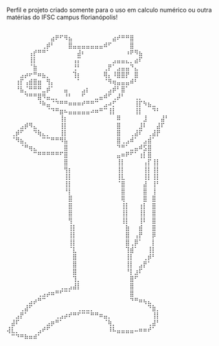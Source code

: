 Perfil e projeto criado somente para o uso em calculo numérico ou outra matérias do IFSC campus florianópolis!

⠀⠀⠀⠀⠀⠀⠀⠀⠀⠀⠀⠀⠀⠀⠀⠀⠀⠀⠀⠀⠀⠀⠀⠀⠀⠀⠀⠀⠀⠀⠀⠀⠀⠀⠀⠀⠀
⠀⠀⠀⠀⠀⠀⠀⠀⠀⠀⣴⠟⠋⠻⣦⠀⠀⠀⠀⠀⠀⠀⠀⠀⣴⠞⠛⠛⣿⠀⠀⠀⠀⠀⠀⠀⠀
⠀⠀⠀⠀⠀⠀⠀⠀⢀⡾⠃⠀⠀⠀⣿⣤⣤⣤⣤⣤⣤⣤⠾⠋⠀⠀⠀⠀⣿⠀⠀⠀⠀⠀⠀⠀⠀
⠀⠀⠀⠀⠀⢠⡞⠛⠛⠁⠀⠀⠀⠀⠀⠀⣼⠆⠀⠀⠀⠀⠀⠀⠀⠀⠀⠰⠟⠻⣦⠀⠀⠀⠀⠀⠀
⠀⠀⠀⠀⠀⢸⡇⠀⠀⠀⠀⠀⠀⠀⠀⢠⡍⠀⠀⠀⠀⠀⠀⠀⣠⣤⣤⣄⡀⣴⠏⠀⠀⠀⠀⠀⠀
⠀⠀⠀⠀⠀⠈⣷⠀⠀⠀⠀⠀⠀⠀⠀⢘⠃⠀⠀⠀⠀⠀⢀⡟⠁⣠⣤⣤⠙⣄⠀⠀⠀⠀⠀⠀⠀
⠀⠀⠀⣠⡴⠖⠛⠶⣦⡀⠀⠀⠀⠀⠀⢹⡆⠀⠀⠀⠀⠀⢿⡄⠸⣿⣿⡟⠀⣿⠀⠀⠀⠀⠀⠀⠀
⠀⠀⢰⡏⢠⣾⣿⣶⠀⢻⡄⠀⠀⠀⠀⠀⠁⠀⠀⠀⠀⠀⠈⠻⢶⣤⣤⣤⠾⠃⠀⠀⠀⠀⠀⠀⠀
⠀⠀⠘⣧⡈⠛⠛⠛⣀⡾⠁⠀⠀⣤⠀⠀⠀⣠⡆⠀⠀⠀⠀⣠⡾⠃⣿⠁⠀⠀⠀⠀⠀⠀⠀⠀⠀
⠀⠀⠀⠀⠙⠛⠛⣿⠻⣤⣀⡀⠀⠘⠃⠀⠀⠋⠀⠀⣀⣤⠾⠋⢀⡼⠃⠀⠀⢀⡀⠀⠀⠀⠀⠀⠀
⠀⠀⠀⠀⠀⠀⠀⠘⠷⣤⠈⠙⠛⠛⠶⠶⠶⠞⠛⠛⠉⠀⣠⠴⡋⠀⠀⠀⠀⢸⡏⠳⣦⣀⠀⠀⠀
⠀⠀⠀⠀⠀⠀⠀⠀⠀⠈⠙⠛⣶⠦⣤⣤⣤⣤⣤⠴⠶⠛⠉⢸⡇⠀⠀⠀⠀⢸⡇⠀⠀⠙⠃⠀⠀
⠀⠀⠀⠀⠀⠀⠀⠀⠀⠀⠀⠀⢸⡆⠀⠀⠀⠀⠀⠀⠀⠀⠀⠀⠀⠿⠀⠀⠀⠀⠀⣸⠀⠀⠀⣼⠃
⠀⠀⠀⣠⡾⠻⣄⠀⠀⠀⠀⠀⢸⡇⠀⠀⠀⠀⠀⠀⠀⠀⠀⠀⠀⣿⠀⠀⠀⠀⣸⠇⠀⠀⣼⠏⠀
⠀⢀⡾⠋⠀⠀⠙⢷⣄⡀⠀⠀⢸⡇⠀⠀⠀⠀⠀⠀⠀⠀⠀⠀⠀⣿⠀⠀⢀⣼⠏⠀⢀⣼⡟⠀⠀
⠀⠈⠻⣦⡀⠀⠀⠀⠉⠉⠛⠛⠻⣧⠀⠀⠀⠀⠀⠀⠀⠀⠀⠀⠀⣿⢀⣠⠾⠁⠀⣠⣾⠁⠀⠀⠀
⠀⠀⠀⠈⠛⢶⣄⠀⠀⠀⠀⠀⠀⣿⠀⠀⠀⠀⠀⠀⠀⠀⠀⠀⠀⠙⠛⠁⣀⣤⠾⣫⣿⠀⠀⠀⠀
⠀⠀⠀⠀⠀⠀⠉⠛⠛⠛⠛⠛⠋⣿⠀⠀⠀⠀⠀⠀⠀⠀⠀⠀⠀⣤⠶⠟⠋⠁⢰⡇⣿⠀⠀⠀⠀
⠀⠀⠀⠀⠀⠀⠀⠀⠀⠀⠀⠀⠀⣿⠀⠀⠀⠀⠀⠀⠀⠀⠀⠀⠀⢸⡇⠀⠀⠀⠀⢠⡏⢸⡇⠀⠀
⠀⠀⠀⠀⠀⠀⠀⠀⠀⠀⠀⠀⠀⢻⡆⠀⠀⠀⠀⠀⠀⠀⠀⠀⠀⢸⡇⠀⠀⠀⠀⢸⡇⢸⡇⠀⠀
⠀⠀⠀⠀⠀⠀⠀⠀⠀⠀⠀⠀⠀⢸⡇⠀⠀⠀⠀⠀⠀⠀⠀⠀⠀⢸⣇⠀⠀⠀⠀⢸⡇⢸⡇⠀⠀
⠀⠀⠀⠀⠀⠀⠀⠀⠀⠀⠀⠀⠀⢸⡇⠀⠀⠀⠀⠀⠀⠀⠀⠀⠀⠈⣿⠀⠀⠀⠀⣼⠀⢸⠃⠀⠀
⠀⠀⠀⠀⠀⠀⠀⠀⠀⠀⠀⠀⠀⠘⡇⠀⠀⠀⠀⠀⠀⠀⠀⠀⠀⠀⣿⠀⠀⠀⠀⣿⠀⢸⠀⠀⠀
⠀⠀⠀⠀⠀⠀⠀⠀⠀⠀⠀⠀⠀⠀⣿⠀⠀⠀⠀⠀⠀⠀⠀⠀⠀⠀⢿⠀⠀⠀⠀⣿⠀⣿⠀⠀⠀
⠀⠀⠀⠀⠀⠀⠀⠀⠀⠀⠀⠀⠀⠀⣿⠀⠀⠀⠀⠀⠀⠀⠀⠀⠀⠀⢸⡇⠀⠀⢰⡇⠀⣿⠀⠀⠀
⠀⠀⠀⠀⠀⠀⠀⠀⠀⠀⠀⠀⠀⠀⣿⠀⠀⠀⠀⠀⠀⠀⠀⠀⠀⠀⢸⡇⠀⠀⢸⡇⠀⣿⠀⠀⠀
⠀⠀⠀⠀⠀⠀⠀⠀⠀⠀⠀⠀⠀⠀⢻⠀⠀⠀⠀⠀⠀⠀⠀⠀⠀⠀⢸⡇⠀⠀⢸⠇⠀⣿⠀⠀⠀
⠀⠀⠀⠀⠀⠀⠀⠀⠀⠀⠀⠀⠀⠀⢸⡇⠀⠀⠀⠀⠀⠀⠀⠀⠀⠀⠀⣷⠀⠀⣾⠀⠀⣿⠀⠀⠀
⠀⠀⠀⠀⠀⠀⠀⠀⠀⠀⠀⠀⠀⠀⢸⡇⠀⠀⠀⠀⠀⠀⠀⠀⠀⠀⠀⣿⠀⢠⡟⠀⠀⡿⠀⠀⠀
⠀⠀⠀⠀⠀⠀⠀⠀⠀⠀⠀⠀⠀⠀⢸⡇⠀⠀⠀⠀⠀⠀⠀⠀⠀⠀⠀⣿⢀⡿⠁⠀⠀⡇⠀⠀⠀
⠀⠀⠀⠀⠀⠀⠀⠀⠀⠀⠀⠀⠀⠀⠈⣇⠀⠀⠀⠀⠀⠀⠀⠀⠀⠀⠀⢹⣾⠁⠀⠀⢸⡇⠀⠀⠀
⠀⠀⠀⠀⠀⠀⠀⠀⠀⠀⠀⠀⠀⠀⠀⣿⠀⠀⠀⠀⠀⠀⠀⠀⠀⠀⠀⢸⡇⠀⠀⢀⡾⠃⠀⠀⠀
⠀⠀⠀⠀⠀⠀⠀⠀⠀⠀⠀⠀⠀⠀⠀⣿⠀⠀⠀⠀⠀⠀⠀⠀⠀⠀⠀⢸⡇⠀⣠⡟⠁⠀⠀⠀⠀
⠀⠀⠀⠀⠀⠀⠀⠀⠀⠀⠀⠀⠀⠀⠀⣿⠀⠀⠀⠀⠀⠀⠀⠀⠀⠀⠀⠘⡇⣰⠏⠀⠀⠀⠀⠀⠀
⠀⠀⠀⠀⠀⠀⠀⠀⠀⠀⠀⠀⠀⠀⠀⢹⡀⠀⠀⠀⠀⠀⠀⠀⠀⠀⠀⠀⣿⠋⠀⠀⠀⠀⠀⠀⠀
⠀⠀⠀⠀⠀⠀⠀⠀⠀⠀⠀⠀⢀⣀⣠⣼⡇⠀⠀⠀⠀⠀⠀⠀⠀⠀⠀⠀⣿⠀⠀⠀⠀⠀⠀⠀⠀
⠀⠀⠀⠀⠀⠀⠀⢀⣠⡴⠶⠛⠋⠉⠁⠀⠀⠀⠀⠀⠀⠀⠀⠀⠀⠀⠀⠀⣿⠀⠀⠀⠀⠀⠀⠀⠀
⠀⠀⠀⠀⠀⣠⡴⠛⠉⠀⠀⠀⠀⠀⠀⠀⠀⠀⠀⠀⠀⠀⠀⠀⠀⠀⠀⠀⠙⠛⠶⢦⣄⠀⠀⠀⠀
⠀⠀⠀⢀⣼⠋⠀⠀⠀⠀⠀⠀⠀⠀⠀⠀⢀⣀⣀⡀⠀⠀⠀⠀⠀⠀⠀⠀⠀⠀⠀⠀⠙⣷⡀⠀⠀
⠀⠀⣠⡟⠁⠀⠀⠀⠀⠀⠀⢀⣠⡴⠞⠛⠋⠉⠉⠛⠛⠶⣤⡀⠀⠀⠀⠀⠀⠀⠀⠀⠀⢸⡇⠀⠀
⠀⣼⠏⠀⠀⠀⠀⠀⠀⣠⡶⠛⠁⠀⠀⠀⠀⠀⠀⠀⠀⠀⠈⢷⡀⠀⠀⠀⠀⠀⠀⠀⢀⣼⠃⠀⠀
⢼⣇⡀⠀⠀⠀⠀⣠⠞⠋⠀⠀⠀⠀⠀⠀⠀⠀⠀⠀⠀⠀⠀⠸⠧⣤⣤⣤⣤⠤⠶⠶⠞⠁⠀⠀⠀
⠀⠉⠙⠛⠷⠶⠾⠁⠀⠀⠀⠀⠀⠀⠀⠀⠀⠀⠀⠀⠀⠀⠀⠀⠀⠀⠀⠀⠀⠀⠀⠀⠀⠀⠀⠀⠀
